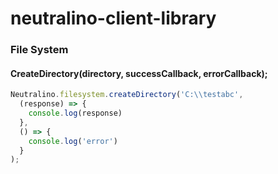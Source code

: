 # neutralino-client-library

### File System

#### CreateDirectory(directory, successCallback, errorCallback);

```Javascript
Neutralino.filesystem.createDirectory('C:\\testabc',
  (response) => {
    console.log(response)
  },
  () => {
    console.log('error')
  }
);
```
